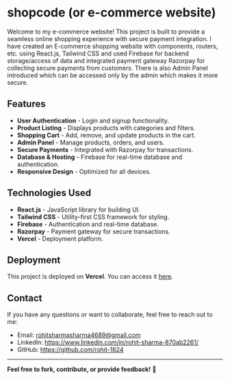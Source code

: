# shopcode (or e-commerce website)
Welcome to my e-commerce website! This project is built to provide a seamless online shopping experience with secure payment integration.
I have created an E-commerce shopping website with components, routers, etc. using React.js, Tailwind CSS and used Firebase for backend storage/access of data and integrated payment gateway Razorpay for collecting secure payments from customers. There is also Admin Panel introduced which can be accessed only by the admin which makes it more secure.

## Features
- **User Authentication** - Login and signup functionality.
- **Product Listing** - Displays products with categories and filters.
- **Shopping Cart** - Add, remove, and update products in the cart.
- **Admin Panel** - Manage products, orders, and users.
- **Secure Payments** - Integrated with Razorpay for transactions.
- **Database & Hosting** - Firebase for real-time database and authentication.
- **Responsive Design** - Optimized for all devices.

## Technologies Used
- **React.js** - JavaScript library for building UI.
- **Tailwind CSS** - Utility-first CSS framework for styling.
- **Firebase** - Authentication and real-time database.
- **Razorpay** - Payment gateway for secure transactions.
- **Vercel** - Deployment platform.

## Deployment
This project is deployed on **Vercel**. You can access it [here](your-live-link.com).

## Contact
If you have any questions or want to collaborate, feel free to reach out to me:
- Email: rohitsharmasharma4689@gmail.com
- LinkedIn: https://www.linkedin.com/in/rohit-sharma-870ab2261/
- GitHub: https://github.com/rohit-1624

---
**Feel free to fork, contribute, or provide feedback!** 🚀

